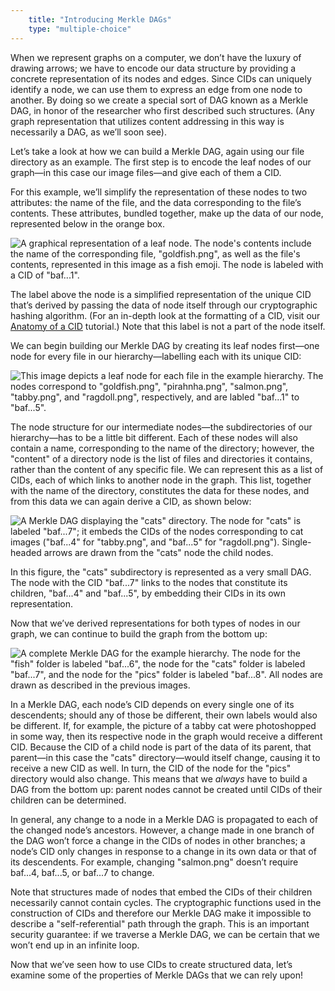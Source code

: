 ```yaml
---
    title: "Introducing Merkle DAGs"
    type: "multiple-choice"
---
```


When we represent graphs on a computer, we don’t have the luxury
of drawing arrows; we have to encode our data structure by
providing a concrete representation of its nodes and edges. Since
CIDs can uniquely identify a node, we can use them to express an
edge from one node to another. By doing so we create a
special sort of DAG known as a Merkle DAG, in honor of the
researcher who first described such structures. (Any graph
representation that utilizes content addressing in this way is
necessarily a DAG, as we’ll soon see).

Let’s take a look at how we can build a Merkle DAG, again using
our file directory as an example. The first step is to encode the
leaf nodes of our graph&mdash;in this case our image files&mdash;and
give each of them a CID.

For this example, we’ll simplify the representation of these
nodes to two attributes: the name of the file, and the data
corresponding to the file’s contents. These attributes, bundled
together, make up the data of our node, represented below in the
orange box.

![A graphical representation of a leaf node. The node's contents include the name of the corresponding file, "goldfish.png", as well as the file's contents, represented in this image as a fish emoji. The node is labeled with a CID of "baf...1".](/tutorial-assets/T0008L04-leaf-node.png)

The label above the node is a simplified representation of the
unique CID that’s derived by passing the data of node itself
through our cryptographic hashing algorithm. (For an in-depth
look at the formatting of a CID, visit our [Anatomy of a CID](https://proto.school/anatomy-of-a-cid)
tutorial.) Note that this label is not a part of the node itself.

We can begin building our Merkle DAG by creating its leaf nodes
first&mdash;one node for every file in our hierarchy&mdash;labelling
each with its unique CID:

![This image depicts a leaf node for each file in the example hierarchy. The nodes correspond to "goldfish.png", "pirahnha.png", "salmon.png", "tabby.png", and "ragdoll.png", respectively, and are labled "baf...1" to "baf...5".](/tutorial-assets/T0008L04-leaf-nodes.png)

The node structure for our intermediate nodes&mdash;the
subdirectories of our hierarchy&mdash;has to be a little bit
different. Each of these nodes will also contain a name,
corresponding to the name of the directory; however, the
"content" of a directory node is the list of files and
directories it contains, rather than the content of any specific
file. We can represent this as a list of CIDs, each of which
links to another node in the graph. This list, together with the
name of the directory, constitutes the data for these nodes, and
from this data we can again derive a CID, as shown below:

![A Merkle DAG displaying the "cats" directory. The node for "cats" is labeled "baf...7"; it embeds the CIDs of the nodes corresponding to cat images ("baf...4" for "tabby.png", and "baf...5" for "ragdoll.png"). Single-headed arrows are drawn from the "cats" node the child nodes.](/tutorial-assets/T0008L04-partial-dag.png)

In this figure, the "cats" subdirectory is represented as a very
small DAG. The node with the CID "baf...7" links to the nodes
that constitute its children, "baf...4" and "baf...5", by
embedding their CIDs in its own representation.

Now that we’ve derived representations for both types of nodes in
our graph, we can continue to build the graph from the bottom up:

![A complete Merkle DAG for the example hierarchy. The node for the "fish" folder is labeled "baf...6", the node for the "cats" folder is labeled "baf...7", and the node for the "pics" folder is labeled "baf...8". All nodes are drawn as described in the previous images.](/tutorial-assets/T0008L04-complete-dag.png)

In a Merkle DAG, each node’s CID depends on every single one of
its descendents; should any of those be different, their own
labels would also be different. If, for example, the picture of a
tabby cat were photoshopped in some way, then its respective node
in the graph would receive a different CID. Because the CID of a
child node is part of the data of its parent, that parent&mdash;in
this case the "cats" directory&mdash;would itself change, causing
it to receive a new CID as well. In turn, the CID of the node
for the "pics" directory would also change. This means that we
*always* have to build a DAG from the bottom up: parent nodes
cannot be created until CIDs of their children can be determined.

In general, any change to a node in a Merkle DAG is propagated to
each of the changed node’s ancestors. However, a change made in
one branch of the DAG won’t force a change in the CIDs of nodes
in other branches; a node’s CID only changes in response to a
change in its own data or that of its descendents. For example,
changing "salmon.png" doesn’t require baf...4, baf...5, or
baf...7 to change.

Note that structures made of nodes that embed the CIDs of their
children necessarily cannot contain cycles. The cryptographic
functions used in the construction of CIDs and therefore our
Merkle DAG make it impossible to describe a "self-referential"
path through the graph. This is an important security guarantee:
if we traverse a Merkle DAG, we can be certain that we won’t end
up in an infinite loop.

Now that we’ve seen how to use CIDs to create structured data,
let’s examine some of the properties of Merkle DAGs that we can
rely upon!
